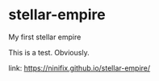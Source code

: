 # stellar-empire
My first stellar empire

This is a test. Obviously.

link: https://ninifix.github.io/stellar-empire/
